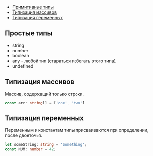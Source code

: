 * [Примитивные типы](https://github.com/2gnc/WebRes/blob/master/typeScript.md#Простые-типы)
* [Типизация массивов](https://github.com/2gnc/WebRes/blob/master/typeScript.md#Типизация-массивов)
* [Типизация переменных](https://github.com/2gnc/WebRes/blob/master/typeScript.md#Типизация-переменных)

## Простые типы
* string
* number
* boolean
* any - любой тип (стараться избегать этого типа). 
* undefined

## Типизация массивов
Массив, содержащий только строки.
```typescript 
const arr: string[] = ['one', 'two']
```

## Типизация переменных
Переменным и константам типы присваиваются при определении, после двоеточия.

```typescript
let someString: string = 'Something';
const NUM: number = 42;
```
